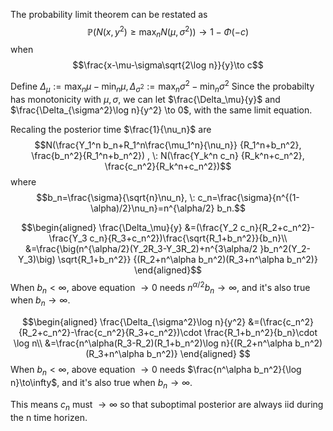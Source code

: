 

The probability limit theorem can be restated as
$$\mathbb{P}(N(x,y^2)\geq\max_{n}N(\mu,\sigma^2))
\to 1-\Phi(-c)$$
when 
$$\frac{x-\mu-\sigma\sqrt{2\log n}}{y}\to c$$

Define $\Delta_\mu:=\max_{n}\mu-\min_{n}\mu, \Delta_{\sigma^2}:=\max_{n}\sigma^2-\min_{n}\sigma^2$
Since the probabilty has monotonicity with $\mu,\sigma$, we can let $\frac{\Delta_\mu}{y}$ and $\frac{\Delta_{\sigma^2}\log n}{y^2} \to 0$, with the same limit equation.

Recaling the posterior  time $\frac{1}{\nu_n}$ are
$$N(\frac{Y_1^n b_n+R_1^n\frac{\mu_1^n}{\nu_n}}  {R_1^n+b_n^2},  
 \frac{b_n^2}{R_1^n+b_n^2}) , \: N(\frac{Y_k^n c_n}  {R_k^n+c_n^2},  
 \frac{c_n^2}{R_k^n+c_n^2})$$
 where $$b_n=\frac{\sigma}{\sqrt{n}\nu_n}, \: c_n=\frac{\sigma}{n^{(1-\alpha)/2}\nu_n}=n^{\alpha/2} b_n.$$
 
$$\begin{aligned}
\frac{\Delta_\mu}{y} &=(\frac{Y_2 c_n}{R_2+c_n^2}-\frac{Y_3 c_n}{R_3+c_n^2})\frac{\sqrt{R_1+b_n^2}}{b_n}\\
&=\frac{\big(n^{\alpha/2}(Y_2R_3-Y_3R_2)+n^{3\alpha/2 }b_n^2(Y_2-Y_3)\big) \sqrt{R_1+b_n^2}}
{(R_2+n^\alpha b_n^2)(R_3+n^\alpha b_n^2)}
\end{aligned}$$
When $b_n<\infty$, above equation $\to0$ needs $n^{\alpha/2}b_n\to\infty$, and it's also true when $b_n\to\infty$.


$$\begin{aligned} \frac{\Delta_{\sigma^2}\log n}{y^2}
&=(\frac{c_n^2}{R_2+c_n^2}-\frac{c_n^2}{R_3+c_n^2})\cdot \frac{R_1+b_n^2}{b_n}\cdot \log n\\
&=\frac{n^\alpha(R_3-R_2)(R_1+b_n^2)\log n}{(R_2+n^\alpha b_n^2)(R_3+n^\alpha b_n^2)}
\end{aligned} $$
When $b_n<\infty$, above equation $\to0$ needs $\frac{n^\alpha b_n^2}{\log n}\to\infty$, and it's also true when $b_n\to\infty$.

This means $c_n$ must $\to\infty$ so that suboptimal posterior are always iid during the n time horizen.
<!--stackedit_data:
eyJoaXN0b3J5IjpbLTkxNTE0NDE3MF19
-->